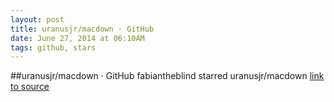 ```yaml
---
layout: post
title: uranusjr/macdown · GitHub
date: June 27, 2014 at 06:10AM
tags: github, stars
---
```

##uranusjr/macdown · GitHub
fabiantheblind starred uranusjr/macdown
[link to source](http://ift.tt/1nw7umY) 
